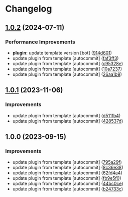 # Changelog

## [1.0.2](https://github.com/kc-workspace/asdf-1password/compare/v1.0.1...v1.0.2) (2024-07-11)


### Performance Improvements

* **plugin:** update template version [bot] ([914d601](https://github.com/kc-workspace/asdf-1password/commit/914d6019b6b2edef4c1e676edfb17f9fa0d9283b))
* update plugin from template [autocommit] ([faf3ff3](https://github.com/kc-workspace/asdf-1password/commit/faf3ff307482f144138f6a3b35aec529264f8629))
* update plugin from template [autocommit] ([c95328e](https://github.com/kc-workspace/asdf-1password/commit/c95328e9d333f55406bc28b09b770fa7f4d672a7))
* update plugin from template [autocommit] ([10a7237](https://github.com/kc-workspace/asdf-1password/commit/10a7237fa739fe05c8e613c6f7313f6972a4752d))
* update plugin from template [autocommit] ([26aa1b9](https://github.com/kc-workspace/asdf-1password/commit/26aa1b948e72fd4bf71cde7df413814538ab0d32))

## [1.0.1](https://github.com/kc-workspace/asdf-1password/compare/v1.0.0...v1.0.1) (2023-11-06)


### Improvements

* update plugin from template [autocommit] ([d511fb4](https://github.com/kc-workspace/asdf-1password/commit/d511fb4ee56a6e27e832073edbfba1be50aeb946))
* update plugin from template [autocommit] ([428537d](https://github.com/kc-workspace/asdf-1password/commit/428537d2ecb787b21719eebbb2eed6086958bc1e))

## 1.0.0 (2023-09-15)


### Improvements

* update plugin from template [autocommit] ([795a29f](https://github.com/kc-workspace/asdf-1password/commit/795a29f24ca1497bc6ccba31bb9285283b0699ec))
* update plugin from template [autocommit] ([8c36e38](https://github.com/kc-workspace/asdf-1password/commit/8c36e386ffd5e0f3907f86c6de34ebaaa750ffcb))
* update plugin from template [autocommit] ([62fd4a4](https://github.com/kc-workspace/asdf-1password/commit/62fd4a44ae9941415850179ba36698a8a2346634))
* update plugin from template [autocommit] ([fb9e5f0](https://github.com/kc-workspace/asdf-1password/commit/fb9e5f098441dd31dd1ed77e0371ece43b6ebf95))
* update plugin from template [autocommit] ([44bc0ce](https://github.com/kc-workspace/asdf-1password/commit/44bc0ce178c670ddfb5941e0bc1bbd3f01cdf3f8))
* update plugin from template [autocommit] ([b24733c](https://github.com/kc-workspace/asdf-1password/commit/b24733c9a35c9f76a8cfb6fea5ae7ef6e9cfdcdb))
